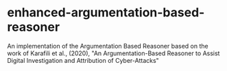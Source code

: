 # enhanced-argumentation-based-reasoner
An implementation of the Argumentation Based Reasoner based on the work of Karafili et al., (2020), "An Argumentation-Based Reasoner to Assist Digital Investigation and Attribution of Cyber-Attacks"
